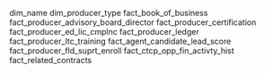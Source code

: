 dim_name
dim_producer_type
fact_book_of_business
fact_producer_advisory_board_director
fact_producer_certification
fact_producer_ed_lic_cmplnc
fact_producer_ledger
fact_producer_ltc_training
fact_agent_candidate_lead_score
fact_producer_fld_suprt_enroll
fact_ctcp_opp_fin_activty_hist
fact_related_contracts
